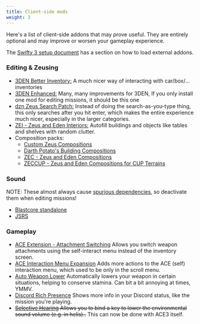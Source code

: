 ```yaml
---
title: Client-side mods
weight: 3
---
```


Here's a list of client-side addons that may prove useful. They are entirely
optional and may improve or worsen your gameplay experience.

The [Swifty 3 setup document](../../swifty/swifty3/#external-addons) has a section on
how to load external addons.

### Editing & Zeusing

- [3DEN Better
  Inventory:](https://steamcommunity.com/sharedfiles/filedetails/?id=1124993203)
  A much nicer way of interacting with car/box/... inventories
- [3DEN
  Enhanced:](https://steamcommunity.com/sharedfiles/filedetails/?id=623475643)
  Many, many improvements for 3DEN, If you only install one mod for
  editing missions, it should be this one
- [dzn Zeus Search
  Patch:](https://steamcommunity.com/sharedfiles/filedetails/?id=1557429895)
  Instead of doing the search-as-you-type thing, this only searches
  after you hit enter, which makes the entire experience much nicer,
  especially in the larger categories.
- [ZEI - Zeus and Eden
  Interiors:](https://steamcommunity.com/sharedfiles/filedetails/?id=1251859358)
  Autofill buildings and objects like tables and shelves with random
  clutter.
- Composition packs:
  - [Custom Zeus Compositions](https://steamcommunity.com/sharedfiles/filedetails/?id=290561080)
  - [Darth Potato's Building Compositions](https://steamcommunity.com/sharedfiles/filedetails/?id=1233323201)
  - [ZEC - Zeus and Eden Compositions](https://steamcommunity.com/sharedfiles/filedetails/?id=642912021)
  - [ZECCUP - Zeus and Eden Compositions for CUP Terrains](https://steamcommunity.com/sharedfiles/filedetails/?id=750186990)

### Sound

NOTE: These almost always cause [spurious
dependencies](mission_depfix.html), so deactivate them when editing
missions!

- [Blastcore
  standalone](https://steamcommunity.com/sharedfiles/filedetails/?id=767380317)
- [JSRS](https://steamcommunity.com/sharedfiles/filedetails/?id=861133494)

### Gameplay

- [ACE Extension - Attachment
  Switching](https://steamcommunity.com/sharedfiles/filedetails/?id=1374639840)
  Allows you switch weapon attachments using the self-interact menu
  instead of the inventory screen.
- [ACE Interaction Menu
  Expansion](https://steamcommunity.com/sharedfiles/filedetails/?id=1376867375)
  Adds more actions to the ACE (self) interaction menu, which used to be
  only in the scroll menu.
- [Auto Weapon
  Lower](https://steamcommunity.com/sharedfiles/filedetails/?id=1612623122)
  Automatically lowers your weapon in certain situations, helping to
  conserve stamina. Can bit a bit annoying at times, YMMV.
- [Discord Rich
  Presence](https://steamcommunity.com/sharedfiles/filedetails/?id=1326839989)
  Shows more info in your Discord status, like the mission you're
  playing.
- ~~[Selective
  Hearing](https://steamcommunity.com/sharedfiles/filedetails/?id=1240323575)
  Allows you to bind a key to lower the environmental sound volume (e.g.
  in helis)..~~ This can now be done with ACE3 itself.
